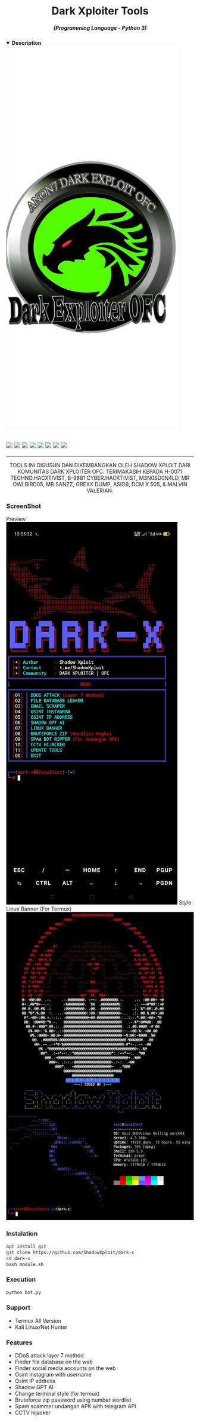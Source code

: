 <h1 align="center">Dark Xploiter Tools</h1>
<em><h5 align="center">(Programming Language - Python 3)</h5></em>
<details open>
  <summary><strong> Description </strong></summary>

<img src="https://raw.githubusercontent.com/ShadowXploit/dark-x//main/.data/1712382612559.png">

 <h2><img src="https://img.shields.io/badge/Author-./Shadow Xploit-blueviolet"/>
<img src="https://img.shields.io/badge/Tool-DarkX-red"/>
<img src="https://img.shields.io/badge/Made%20with-Python%20and%20Bash-yellowgreen"/> <img src="https://img.shields.io/badge/Version-1.4-9cf"/>
<img src="https://img.shields.io/github/issues/ShadowXploit/dark-x.svg?color=%23ff0000"/> <img
<img src="https://img.shields.io/github/forks/ShadowXploit/dark-x.svg?color=%23ffff00"/> <img
<img src="https://img.shields.io/github/stars/ShadowXploit/dark-x.svg?color=%23ff3300"/> <img
<img src="https://img.shields.io/github/license/ShadowXploit/dark-x.svg?color=%230000ff"/> <img
</center>
  </h2>
  <hr>

<p align="center">
TOOLS INI DISUSUN DAN DIKEMBANGKAN OLEH SHADOW XPLOIT DARI KOMUNITAS DARK XPLOITER OFC.
TERIMAKASIH KEPADA H-0071 TECHNO.HACXTIVIST, B-9881 CYBER.HACKTIVIST, M3N0SD0N4LD, MR OWLBIRD05, MR SANZZ, GREXX DUMP, ASIO9, DCM X 505, & MALVIN VALERIAN.

  </details>

### ScreenShot
Preview
<img src="https://raw.githubusercontent.com/ShadowXploit/dark-x/main/Screenshot_2024-03-30-08-13-33-60.jpg">
Style Linux Banner (For Termux)
<img src="https://raw.githubusercontent.com/ShadowXploit/dark-x/main/Screenshot.jpg">


### Instalation
    apt install git
    git clone https://github.com/ShadowXploit/dark-x
    cd dark-x
    bash module.sh


### Execution
    python bot.py

### Support
- Termux All Version
- Kali Linux/Net Hunter

### Features
- DDoS attack layer 7 method
- Finder file database on the web
- Finder social media accounts on the web
- Osint instagram with username
- Osint IP address
- Shadow GPT AI
- Change terminal style (for termux)
- Bruteforce zip password using number wordlist
- Spam scammer undangan APK with telegram API
- CCTV hijacker
